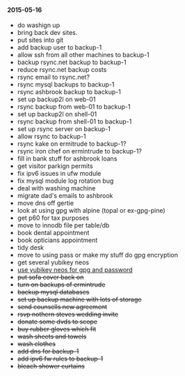 #### 2015-05-16 ####

- do washign up
- bring back dev sites.
- put sites into git
- add backup user to backup-1
- allow ssh from all other machines to backup-1
- backup rsync.net backup to backup-1
- reduce rsync.net backup costs
- rsync email to rsync.net?
- rsync mysql backups to backup-1
- rsync ashbrook backup to backup-1
- set up backup2l on web-01
- rsync backup from web-01 to backup-1
- set up backup2l on shell-01
- rsync backup from shell-01 to backup-1
- set up rsync server on backup-1
- allow rsync to backup-1
- rsync kake on ermitrude to backup-1?
- rsync iron chef on ermintrude to backup-1?
- fill in bank stuff for ashbrook loans
- get visitor parkign permits
- fix ipv6 issues in ufw module
- fix mysql module log rotation bug
- deal with washing machine
- migrate dad's emails to ashbrook
- move dns off gertie
- look at using gpg with alpine (topal or ex-gpg-pine)
- get p60 for tax purposes
- move to innodb file per table/db
- book dental appointment
- book opticians appointment
- tidy desk
- move to using pass or make my stuff do gpg encryption
- get several yubikey neos
- [use yubikey neos for gpg and password](http://viccuad.me/blog/secure-yourself-part-1-airgapped-computer-and-GPG-smartcards/) 
- ~~put sofa cover back on~~
- ~~turn on backups of ermintrude~~
- ~~backup mysql databases~~
- ~~set up backup machine with lots of storage~~
- ~~send counsells new agreement~~
- ~~rsvp nothern steves wedding invite~~
- ~~donate some dvds to scope~~
- ~~buy rubber gloves which fit~~
- ~~wash sheets and towels~~
- ~~wash clothes~~
- ~~add dns for backup-1~~
- ~~add ipv6 fw rules to backup-1~~
- ~~bleach shower curtains~~
